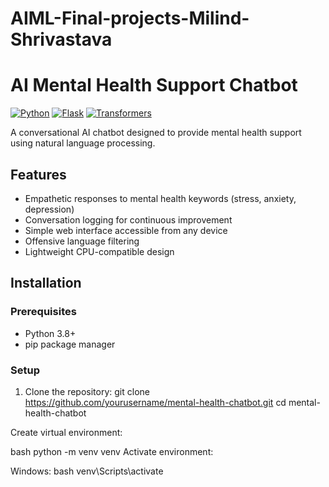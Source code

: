 # AIML-Final-projects-Milind-Shrivastava
# AI Mental Health Support Chatbot 

[![Python](https://img.shields.io/badge/Python-3.8%2B-blue)](https://python.org)
[![Flask](https://img.shields.io/badge/Flask-2.3.2-green)](https://flask.palletsprojects.com/)
[![Transformers](https://img.shields.io/badge/HuggingFace-Transformers-yellow)](https://huggingface.co/transformers)

A conversational AI chatbot designed to provide mental health support using natural language processing.

## Features 
- Empathetic responses to mental health keywords (stress, anxiety, depression)
- Conversation logging for continuous improvement
- Simple web interface accessible from any device
- Offensive language filtering
- Lightweight CPU-compatible design

## Installation 

### Prerequisites
- Python 3.8+
- pip package manager

### Setup
1. Clone the repository:
   git clone https://github.com/yourusername/mental-health-chatbot.git
   cd mental-health-chatbot

Create virtual environment:

bash
python -m venv venv
Activate environment:

Windows:
bash
venv\Scripts\activate
